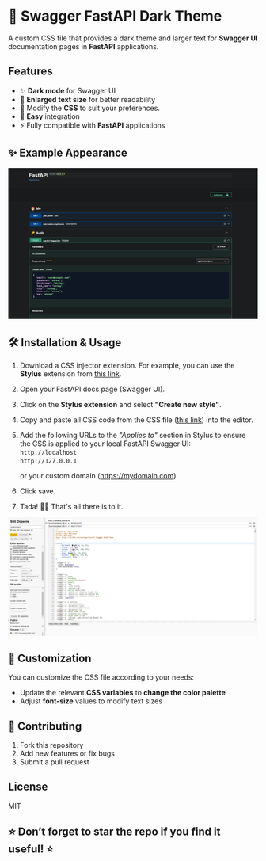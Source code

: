 # 🌃 Swagger FastAPI Dark Theme

A custom CSS file that provides a dark theme and larger text for **Swagger UI** documentation pages in **FastAPI** applications.

## Features

- ✨ **Dark mode** for Swagger UI
- 📱 **Enlarged text size** for better readability
- 🎨 Modify the **CSS** to suit your preferences.
- 🚀 **Easy** integration
- ⚡ Fully compatible with **FastAPI** applications

## ✨ Example Appearance

![Swagger Dark Theme](/screenshoots/purple-dark-theme-docs.png)


## 🛠️ Installation & Usage
1. Download a CSS injector extension. For example, you can use the **Stylus** extension from [this link](https://chromewebstore.google.com/detail/stylus/clngdbkpkpeebahjckkjfobafhncgmne).
2. Open your FastAPI docs page (Swagger UI).
3. Click on the **Stylus extension** and select **"Create new style"**.
4. Copy and paste all CSS code from the CSS file ([this link](https://raw.githubusercontent.com/emrecpp/swagger-fastapi-dark-theme/refs/heads/main/purple-dark-theme.css)) into the editor.
5. Add the following URLs to the *"Applies to"* section in Stylus to ensure the CSS is applied to your local FastAPI Swagger UI:   
   `http://localhost`   
   `http://127.0.0.1`
   
   or your custom domain (https://mydomain.com)
7. Click save.
8. Tada! 🎉🥳 That's all there is to it.

![Stylus Setup](/screenshoots/stylus-setup.png)



## 🎨 Customization

You can customize the CSS file according to your needs:

- Update the relevant **CSS variables** to **change the color palette**
- Adjust **font-size** values to modify text sizes

## 🤝 Contributing

1. Fork this repository
2. Add new features or fix bugs
3. Submit a pull request

## License
MIT


## ⭐ **Don’t forget to star the repo if you find it useful!** ⭐
